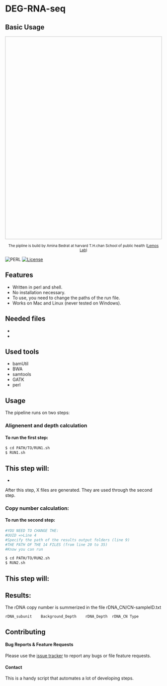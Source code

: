 # DEG-RNA-seq

## Basic Usage
<p align="center">
<img src=" " alt="" width="600" height="650">
</p>

<div align="center">
  <sub>The pipline is build by Amina Bedrat at harvard T.H.chan School of public health
  (<a href="http://lemoslab.org">Lemos Lab</a>)
  </a>
</div>
 
![PERL](https://img.shields.io/badge/perl-v5.18.2-blue.svg)
[![License](https://img.shields.io/badge/license-GNU_v3-blue.svg)](https://www.gnu.org/licenses/gpl-3.0.fr.html)


## Features

- Written in  perl and shell.
- No installation necessary.
- To use, you need to change the paths of the run file.
- Works on Mac and Linux (never tested on Windows).

## Needed files
- 
- 

## Used tools 
- bamUtil
- BWA 
- samtools
- GATK
- perl

## Usage
The pipeline runs on two steps:

### Alignenent and depth calculation
#### To run the first step:

```bash
$ cd PATH/TO/RUN1.sh
$ RUN1.sh
```
This step will: 
- 
- 

After this step, X files are generated. They are used through the second step.

### Copy number calculation:
#### To run the second step:

```bash
#YOU NEED TO CHANGE THE:
#UUID =>Line 4
#Specify the path of the results output folders (line 9)
#THE PATH OF THE 14 FILES (from line 20 to 35)
#Know you can run 

$ cd PATH/TO/RUN2.sh
$ RUN2.sh
```
This step will:
- 


## Results:
The rDNA copy number is summerized in the file rDNA_CN/CN-sampleID.txt

```
rDNA_subunit	Background_Depth	rDNA_Depth	rDNA_CN	Type

```

## Contributing

#### Bug Reports & Feature Requests

Please use the [issue tracker](https://github.com/karan/joe/issues) to report any bugs or file feature requests.


#### Contact

This is a handy script that automates a lot of developing steps.
